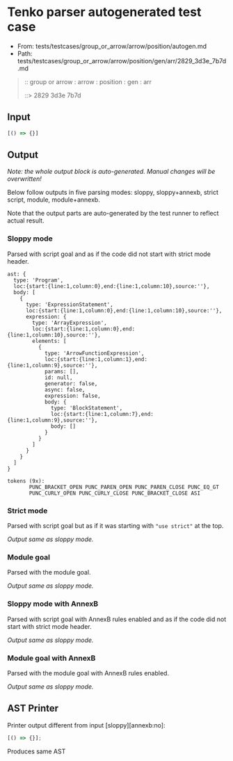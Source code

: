 # Tenko parser autogenerated test case

- From: tests/testcases/group_or_arrow/arrow/position/autogen.md
- Path: tests/testcases/group_or_arrow/arrow/position/gen/arr/2829_3d3e_7b7d.md

> :: group or arrow : arrow : position : gen : arr
>
> ::> 2829 3d3e 7b7d

## Input


`````js
[() => {}]
`````

## Output

_Note: the whole output block is auto-generated. Manual changes will be overwritten!_

Below follow outputs in five parsing modes: sloppy, sloppy+annexb, strict script, module, module+annexb.

Note that the output parts are auto-generated by the test runner to reflect actual result.

### Sloppy mode

Parsed with script goal and as if the code did not start with strict mode header.

`````
ast: {
  type: 'Program',
  loc:{start:{line:1,column:0},end:{line:1,column:10},source:''},
  body: [
    {
      type: 'ExpressionStatement',
      loc:{start:{line:1,column:0},end:{line:1,column:10},source:''},
      expression: {
        type: 'ArrayExpression',
        loc:{start:{line:1,column:0},end:{line:1,column:10},source:''},
        elements: [
          {
            type: 'ArrowFunctionExpression',
            loc:{start:{line:1,column:1},end:{line:1,column:9},source:''},
            params: [],
            id: null,
            generator: false,
            async: false,
            expression: false,
            body: {
              type: 'BlockStatement',
              loc:{start:{line:1,column:7},end:{line:1,column:9},source:''},
              body: []
            }
          }
        ]
      }
    }
  ]
}

tokens (9x):
       PUNC_BRACKET_OPEN PUNC_PAREN_OPEN PUNC_PAREN_CLOSE PUNC_EQ_GT
       PUNC_CURLY_OPEN PUNC_CURLY_CLOSE PUNC_BRACKET_CLOSE ASI
`````

### Strict mode

Parsed with script goal but as if it was starting with `"use strict"` at the top.

_Output same as sloppy mode._

### Module goal

Parsed with the module goal.

_Output same as sloppy mode._

### Sloppy mode with AnnexB

Parsed with script goal with AnnexB rules enabled and as if the code did not start with strict mode header.

_Output same as sloppy mode._

### Module goal with AnnexB

Parsed with the module goal with AnnexB rules enabled.

_Output same as sloppy mode._

## AST Printer

Printer output different from input [sloppy][annexb:no]:

````js
[() => {}];
````

Produces same AST
